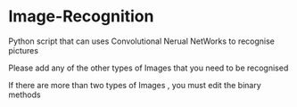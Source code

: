 # Image-Recognition

Python script that can uses Convolutional Nerual NetWorks to recognise pictures

Please add any of the other types of Images that you need to be recognised 

If there are more than two types of Images , you must edit the binary methods
